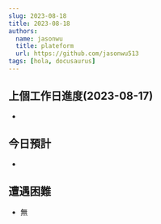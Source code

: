 ```yaml
---
slug: 2023-08-18
title: 2023-08-18
authors:
  name: jasonwu
  title: plateform
  url: https://github.com/jasonwu513
tags: [hola, docusaurus]
---
```



## 上個工作日進度(2023-08-17)
-  


## 今日預計

-  

## 遭遇困難

- 無
